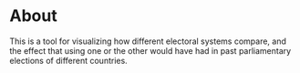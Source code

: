 # About

This is a tool for visualizing how different electoral systems compare, and the
effect that using one or the other would have had in past parliamentary
elections of different countries.
